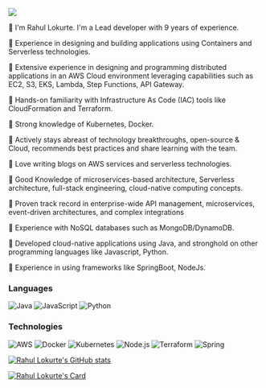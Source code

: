 ![](https://komarev.com/ghpvc/?username=rahulmlokurte&color=brightgreen&style=flat-square)

    
🔑 I'm Rahul Lokurte. I'm a Lead developer with 9 years of experience.
    
🔑 Experience in designing and building applications using Containers and Serverless technologies.

🔑 Extensive experience in designing and programming distributed applications in an AWS Cloud environment leveraging capabilities such as EC2, S3, EKS, Lambda, Step Functions,     API Gateway.

🔑 Hands-on familiarity with Infrastructure As Code (IAC) tools like CloudFormation and Terraform.

🔑 Strong knowledge of Kubernetes, Docker.

🔑 Actively stays abreast of technology breakthroughs, open-source & Cloud, recommends best practices and share learning with the team.

🔑 Love writing blogs on AWS services and serverless technologies. 

🔑 Good Knowledge of microservices-based architecture, Serverless architecture, full-stack engineering, cloud-native computing concepts.

🔑 Proven track record in enterprise-wide API management, microservices, event-driven architectures, and complex integrations

🔑 Experience with NoSQL databases such as MongoDB/DynamoDB.

🔑  Developed cloud-native applications using Java, and stronghold on other programming languages like Javascript, Python.

🔑 Experience in using frameworks like SpringBoot, NodeJs.
  </samp>
</p>

### Languages

![Java](https://img.shields.io/badge/-Java-000?&logo=Java&logoColor=007396)
![JavaScript](https://img.shields.io/badge/-JavaScript-000?&logo=JavaScript)
![Python](https://img.shields.io/badge/-Python-000?&logo=python&logoColor=007396)

### Technologies

![AWS](https://img.shields.io/badge/-AWS-000?&logo=Amazon-AWS&logoColor=F90)
![Docker](https://img.shields.io/badge/-Docker-000?&logo=Docker)
![Kubernetes](https://img.shields.io/badge/-Kubernetes-000?&logo=Kubernetes)
![Node.js](https://img.shields.io/badge/-Node.js-000?&logo=node.js)
![Terraform](https://img.shields.io/badge/-Terraform-000?&logo=Terraform&logoColor=blue)
![Spring](https://img.shields.io/badge/-Spring-000?&logo=Spring)

[![Rahul Lokurte's GitHub stats](https://github-readme-stats.vercel.app/api?username=rahulmlokurte&hide=stars)](https://github.com/anuraghazra/github-readme-stats)

[![Rahul Lokurte's Card](https://github-readme-stats.vercel.app/api/pin/?username=rahulmlokurte&repo=terrapro)](https://github.com/rahulmlokurte/terrapro)
